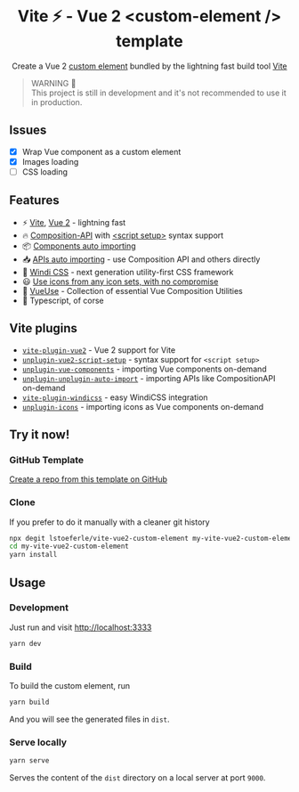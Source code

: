 <h1 align="center">Vite ⚡️ - Vue 2 &lt;custom-element &sol;&gt; template</h1>

<p align="center">
    Create a Vue 2 
    <a href="https://developer.mozilla.org/en-US/docs/Web/Web_Components/Using_custom_elements" target="_blank">custom element</a>
    bundled by the lightning fast build tool
    <a href="https://github.com/vitejs/vite" target="_blank">Vite</a>
</p>


> WARNING 🚨  
> This project is still in development and it's not recommended to use it in production.

## Issues
- [x] Wrap Vue component as a custom element
- [x] Images loading
- [ ] CSS loading

## Features

* ⚡️ [Vite](https://github.com/vitejs/vite), [Vue 2](https://github.com/vuejs/vue) - lightning fast
* 🔥 [Composition-API](https://github.com/vuejs/composition-api) with [\<script setup\>](https://github.com/antfu/unplugin-vue2-script-setup) syntax support
* 📦 [Components auto importing](https://github.com/antfu/unplugin-vue-components)
* 📥 [APIs auto importing](https://github.com/antfu/unplugin-auto-import) - use Composition API and others directly
* 🎨 [Windi CSS](https://github.com/windicss/vite-plugin-windicss) - next generation utility-first CSS framework
* 😃 [Use icons from any icon sets, with no compromise](https://github.com/antfu/unplugin-icons)
* 🧰 [VueUse](https://github.com/vueuse/vueuse) - Collection of essential Vue Composition Utilities
* 🦾 Typescript, of corse

## Vite plugins

* [`vite-plugin-vue2`](https://github.com/underfin/vite-plugin-vue2) -
  Vue 2 support for Vite
* [`unplugin-vue2-script-setup`](https://github.com/antfu/unplugin-vue2-script-setup) -
  syntax support for `<script setup>`
* [`unplugin-vue-components`](https://github.com/antfu/unplugin-vue-components) -
  importing Vue components on-demand
* [`unplugin-unplugin-auto-import`](https://github.com/antfu/unplugin-auto-import) -
  importing APIs like CompositionAPI on-demand
* [`vite-plugin-windicss`](https://github.com/windicss/vite-plugin-windicss) -
  easy WindiCSS integration
* [`unplugin-icons`](https://github.com/antfu/unplugin-icons) -
  importing icons as Vue components on-demand

## Try it now!

### GitHub Template

[Create a repo from this template on GitHub](https://github.com/lstoeferle/vite-vue2-custom-element/generate)

### Clone

If you prefer to do it manually with a cleaner git history

```bash
npx degit lstoeferle/vite-vue2-custom-element my-vite-vue2-custom-element
cd my-vite-vue2-custom-element
yarn install
```

## Usage

### Development

Just run and visit [http://localhost:3333](http://localhost:3333)

```bash
yarn dev
```

### Build

To build the custom element, run

```bash
yarn build
```

And you will see the generated files in `dist`.

### Serve locally

```bash
yarn serve
```

Serves the content of the `dist` directory on a local server at port `9000`.
